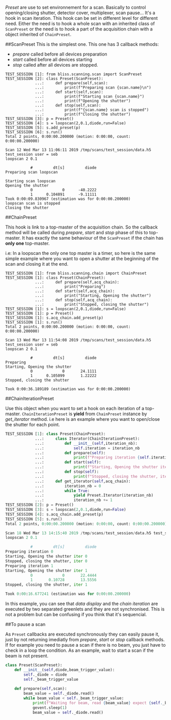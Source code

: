 *Preset* are use to set environnement for a scan. Basically to control
opening/closing shutter, detector cover, multiplexer, scan pause...
It's a hook in scan iteration. This hook can be set in different level
for different need. Either the need is to hook a whole scan with an inherited class of
`ScanPreset` or the need is to hook a part of the acquisition chain with a object inherited of
`ChainPreset`.

##ScanPreset
This is the simplest one. This one has 3 callback methods:

  - *prepare* called before all devices preparation
  - *start* called before all devices starting
  - *stop* called after all devices are stopped.
```
TEST_SESSION [1]: from bliss.scanning.scan import ScanPreset                    
TEST_SESSION [2]: class Preset(ScanPreset): 
             ...:     def prepare(self,scan): 
             ...:         print(f"Preparing scan {scan.name}\n") 
             ...:     def start(self,scan): 
             ...:         print(f"Starting scan {scan.name}") 
             ...:         print(f"Opening the shutter") 
             ...:     def stop(self,scan): 
             ...:         print(f"{scan.name} scan is stopped")                 
             ...:         print(f"Closing the shutter") 
TEST_SESSION [3]: p = Preset()                                                  
TEST_SESSION [4]: s = loopscan(2,0.1,diode,run=False)                           
TEST_SESSION [5]: s.add_preset(p)                                               
TEST_SESSION [6]: s.run()                                                       
Total 2 points, 0:00:00.200000 (motion: 0:00:00, count: 0:00:00.200000)

Scan 12 Wed Mar 13 11:06:11 2019 /tmp/scans/test_session/data.h5 test_session user = seb
loopscan 2 0.1

           #         dt[s]         diode
Preparing scan loopscan

Starting scan loopscan
Opening the shutter
           0             0      -40.2222
           1      0.104891      -9.11111
Took 0:00:09.830967 (estimation was for 0:00:00.200000)
loopscan scan is stopped
Closing the shutter
```

##ChainPreset

This hook is link to a top-master of the acquisition chain. So the
callback method will be called during *prepare*, *start* and *stop*
phase of this to top-master. It has exactly the same behaviour of the
`ScanPreset` if the chain has **only one** top-master.

i.e: In a loopscan the only one top master is a timer, so here is the
same simple example where you want to open a shutter at the beginning
of the scan and closing it at the end.

```
TEST_SESSION [1]: from bliss.scanning.chain import ChainPreset                  
TEST_SESSION [1]: class Preset(ChainPreset): 
             ...:     def prepare(self,acq_chain): 
             ...:         print("Preparing") 
             ...:     def start(self,acq_chain): 
             ...:         print("Starting, Opening the shutter")         
             ...:     def stop(self,acq_chain): 
             ...:         print("Stopped, closing the shutter")                
TEST_SESSION [1]: s = loopscan(2,0.1,diode,run=False)                           
TEST_SESSION [1]: p = Preset()                                                  
TEST_SESSION [1]: s.acq_chain.add_preset(p)
TEST_SESSION [1]: s.run()                                                       
Total 2 points, 0:00:00.200000 (motion: 0:00:00, count: 0:00:00.200000)

Scan 13 Wed Mar 13 11:54:08 2019 /tmp/scans/test_session/data.h5 test_session user = seb
loopscan 2 0.1

           #         dt[s]         diode
Preparing
Starting, Opening the shutter
           0             0       24.1111
           1      0.105099       1.22222
Stopped, closing the shutter

Took 0:00:36.189189 (estimation was for 0:00:00.200000)
```

##ChainIterationPreset

Use this object when you want to set a hook on each iteration of a
top-master. `ChainIterationPreset` is **yield** from `ChainPreset`
instance by *get_iterator* method. i.e here is an example where you want to
open/close the shutter for each point.

```python
TEST_SESSION [1]: class Preset(ChainPreset): 
             ...:     class Iterator(ChainIterationPreset): 
             ...:         def __init__(self,iteration_nb): 
             ...:             self.iteration = iteration_nb 
             ...:         def prepare(self): 
             ...:             print(f"Preparing iteration {self.iteration}") 
             ...:         def start(self): 
             ...:             print(f"Starting, Opening the shutter iter {self.iteration}")         
             ...:         def stop(self): 
             ...:             print(f"Stopped, closing the shutter, iter {self.iteration}") 
             ...:     def get_iterator(self,acq_chain): 
             ...:         iteration_nb = 0 
             ...:         while True: 
             ...:             yield Preset.Iterator(iteration_nb) 
             ...:             iteration_nb += 1
TEST_SESSION [2]: p = Preset()
TEST_SESSION [3]: s = loopscan(2,0.1,diode,run=False)
TEST_SESSION [4]: s.acq_chain.add_preset(p)
TEST_SESSION [5]: s.run()
Total 2 points, 0:00:00.200000 (motion: 0:00:00, count: 0:00:00.200000)

Scan 18 Wed Mar 13 14:15:40 2019 /tmp/scans/test_session/data.h5 test_session user = seb
loopscan 2 0.1

           #         dt[s]         diode
Preparing iteration 0
Starting, Opening the shutter iter 0
Stopped, closing the shutter, iter 0
Preparing iteration 1
Starting, Opening the shutter iter 1
           0             0       22.4444
           1       0.10728       13.5556
Stopped, closing the shutter, iter 1

Took 0:00:16.677241 (estimation was for 0:00:00.200000)
```

In this example, you can see that *data display* and the *chain
iteration* are executed by two separated greenlets and they are not
synchronised. This is not a problem but can be confusing if you think
that it's sequencial.

##To pause a scan

As `Preset` callbacks are executed synchronously they can easily pause
it, just by not returning imediatly from *prepare*, *start* or *stop*
callback methods.  If for example you need to pause a scan if there is
no beam, you just have to check in a loop the condition.
As an example, wait to start a scan if the beam is not present. 
```python
class Preset(ScanPreset):
    def __init__(self,diode,beam_trigger_value):
        self._diode = diode
        self._beam_trigger_value
	
    def prepare(self,scan):
        beam_value = self._diode.read()
        while beam_value < self._beam_trigger_value:
            print(f"Waiting for beam, read {beam_value} expect {self._beam_trigger_value}",end='\r')
            gevent.sleep(1)
            beam_value = self._diode.read()
```
